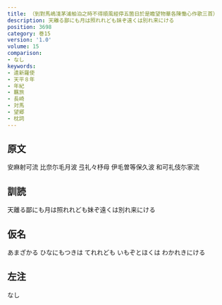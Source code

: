 ```yaml
---
title: （到對馬嶋淺茅浦舶泊之時不得順風經停五箇日於是瞻望物華各陳慟心作歌三首）
description: 天離る鄙にも月は照れれども妹ぞ遠くは別れ来にける
position: 3698
category: 巻15
version: '1.0'
volume: 15
comparison:
- なし
keywords:
- 遣新羅使
- 天平８年
- 年紀
- 羈旅
- 長崎
- 対馬
- 望郷
- 枕詞
---
```


## 原文

安麻射可流 比奈尓毛月波 弖礼々杼母 伊毛曽等保久波 和可礼伎尓家流

## 訓読

天離る鄙にも月は照れれども妹ぞ遠くは別れ来にける

## 仮名

あまざかる ひなにもつきは てれれども いもぞとほくは わかれきにける

## 左注

なし
